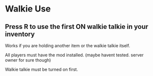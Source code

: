 
# Walkie Use

## Press R to use the first ON walkie talkie in your inventory

Works if you are holding another item or the walkie talkie itself.

All players must have the mod installed. (maybe havent tested. server owner for sure though)

Walkie talkie must be turned on first.
